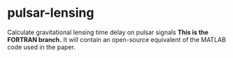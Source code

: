 # pulsar-lensing
Calculate gravitational lensing time delay on pulsar signals
**This is the FORTRAN branch.**  It will contain an open-source equivalent of the MATLAB code used in the paper.
